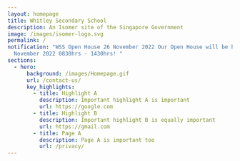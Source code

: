 ```yaml
---
layout: homepage
title: Whitley Secondary School
description: An Isomer site of the Singapore Government
image: /images/isomer-logo.svg
permalink: /
notification: "WSS Open House 26 November 2022 Our Open House will be held on 26
  November 2022 0830hrs - 1430hrs! "
sections:
  - hero:
      background: /images/Homepage.gif
      url: /contact-us/
      key_highlights:
        - title: Highlight A
          description: Important highlight A is important
          url: https://google.com
        - title: Highlight B
          description: Important highlight B is equally important
          url: https://gmail.com
        - title: Page A
          description: Page A is important too
          url: /privacy/
---
```




